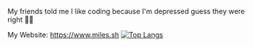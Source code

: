My friends told me I like coding because I'm depressed guess they were right 🤷‍♂️

My Website: https://www.miles.sh
[![Top Langs](https://github-readme-stats.vercel.app/api/top-langs/?username=Y2Kwastaken&langs_count=8)](https://github.com/y2kwastaken/github-readme-stats)
